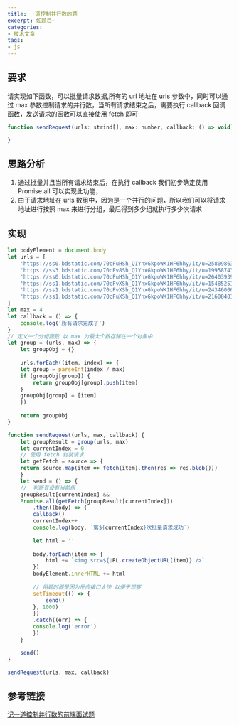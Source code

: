 ```yaml
---
title: 一道控制并行数的题
excerpt: 如题目~
categories:
- 技术文章
tags:
- js
---
```


## 要求
请实现如下函数，可以批量请求数据,所有的 url 地址在 urls 参数中，同时可以通过 max 参数控制请求的并行数，当所有请求结束之后，需要执行 callback 回调函数，发送请求的函数可以直接使用 fetch 即可
```javascript
function sendRequest(urls: strind[], max: number, callback: () => void) {

}
```

## 思路分析
1. 通过批量并且当所有请求结束后，在执行 callback 我们初步确定使用 Promise.all 可以实现此功能，
2. 由于请求地址在 urls 数组中，因为是一个并行的问题，所以我们可以将请求地址进行按照 max 来进行分组，最后得到多少组就执行多少次请求

## 实现
```javascript
let bodyElement = document.body
let urls = [
    'https://ss0.bdstatic.com/70cFuHSh_Q1YnxGkpoWK1HF6hhy/it/u=2580986389,1527418707&fm=27&gp=0.jpg',
    'https://ss3.bdstatic.com/70cFv8Sh_Q1YnxGkpoWK1HF6hhy/it/u=1995874357,4132437942&fm=27&gp=0.jpg',
    'https://ss0.bdstatic.com/70cFuHSh_Q1YnxGkpoWK1HF6hhy/it/u=2640393967,721831803&fm=27&gp=0.jpg',
    'https://ss1.bdstatic.com/70cFvXSh_Q1YnxGkpoWK1HF6hhy/it/u=1548525155,1032715394&fm=27&gp=0.jpg',
    'https://ss1.bdstatic.com/70cFvXSh_Q1YnxGkpoWK1HF6hhy/it/u=2434600655,2612296260&fm=27&gp=0.jpg',
    'https://ss1.bdstatic.com/70cFuXSh_Q1YnxGkpoWK1HF6hhy/it/u=2160840192,133594931&fm=27&gp=0.jpg'
]
let max = 4
let callback = () => {
    console.log('所有请求完成了')
}
// 定义一个分组函数 以 max 为最大个数存储在一个对象中
let group = (urls, max) => {
    let groupObj = {}
    
    urls.forEach((item, index) => {
    let group = parseInt(index / max)
    if (groupObj[group]) {
        return groupObj[group].push(item)
    }
    groupObj[group] = [item]
    })
    
    return groupObj
}

function sendRequest(urls, max, callback) {
    let groupResult = group(urls, max)
    let currentIndex = 0
    // 使用 fetch 封装请求
    let getFetch = source => {
    return source.map(item => fetch(item).then(res => res.blob()))
    }
    let send = () => {
    //  判断有没有当前组
    groupResult[currentIndex] &&
    Promise.all(getFetch(groupResult[currentIndex]))
        .then((body) => {
        callback()
        currentIndex++
        console.log(body, `第${currentIndex}次批量请求成功`)
        
        let html = ''
        
        body.forEach(item => {
            html += `<img src=${URL.createObjectURL(item)} />`
        })
        bodyElement.innerHTML += html
        
        // 用延时器是因为反应接口太快 以便于观察
        setTimeout(() => {
            send()
        }, 1000)
        })
        .catch((err) => {
        console.log('error')
        })
    }

    send()
}

sendRequest(urls, max, callback)

```

## 参考链接
[记一道控制并行数的前端面试题](https://juejin.im/post/6844903795806175240)